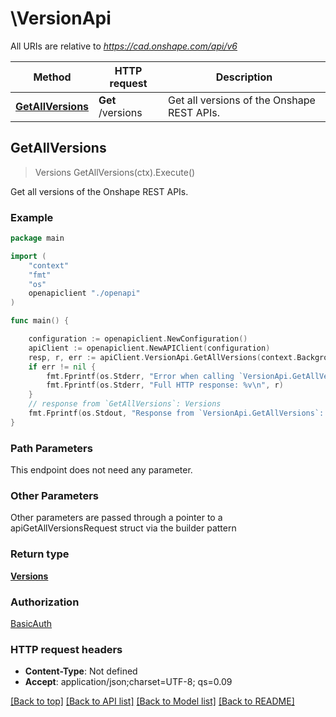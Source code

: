 # \VersionApi

All URIs are relative to *https://cad.onshape.com/api/v6*

Method | HTTP request | Description
------------- | ------------- | -------------
[**GetAllVersions**](VersionApi.md#GetAllVersions) | **Get** /versions | Get all versions of the Onshape REST APIs.



## GetAllVersions

> Versions GetAllVersions(ctx).Execute()

Get all versions of the Onshape REST APIs.

### Example

```go
package main

import (
    "context"
    "fmt"
    "os"
    openapiclient "./openapi"
)

func main() {

    configuration := openapiclient.NewConfiguration()
    apiClient := openapiclient.NewAPIClient(configuration)
    resp, r, err := apiClient.VersionApi.GetAllVersions(context.Background()).Execute()
    if err != nil {
        fmt.Fprintf(os.Stderr, "Error when calling `VersionApi.GetAllVersions``: %v\n", err)
        fmt.Fprintf(os.Stderr, "Full HTTP response: %v\n", r)
    }
    // response from `GetAllVersions`: Versions
    fmt.Fprintf(os.Stdout, "Response from `VersionApi.GetAllVersions`: %v\n", resp)
}
```

### Path Parameters

This endpoint does not need any parameter.

### Other Parameters

Other parameters are passed through a pointer to a apiGetAllVersionsRequest struct via the builder pattern


### Return type

[**Versions**](Versions.md)

### Authorization

[BasicAuth](../README.md#BasicAuth)

### HTTP request headers

- **Content-Type**: Not defined
- **Accept**: application/json;charset=UTF-8; qs=0.09

[[Back to top]](#) [[Back to API list]](../README.md#documentation-for-api-endpoints)
[[Back to Model list]](../README.md#documentation-for-models)
[[Back to README]](../README.md)

